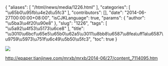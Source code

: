 {
    "aliases": [
        "/html/news/media/1226.html"
    ],
    "categories": [
        "\u65b0\u95fb\u4e2d\u5fc3"
    ],
    "contributors": [],
    "date": "2014-06-27T00:00:00+08:00",
    "isCJKLanguage": true,
    "params": {
        "author": "\u5ba3\u4f20\u90e8"
    },
    "slug": "1226",
    "tags": [
        "\u5a92\u4f53\u5173\u6ce8"
    ],
    "title": "\u3010\u6bcf\u65e5\u65b0\u62a5\u3011\u8bb8\u6587\u8fea\uff1a\u6587\u9759\u5973\u751f\u6c49\u5b50\u5fc3",
    "toc": true
}


<img
    src="http://epaper.tianjinwe.com/mrxb/81/2014-06/27/C8/20140627C8_brief.jpg"
    style="display:block;margin-left:auto;margin-right:auto;"
    decoding="async"
    fetchpriority="auto"
    loading="lazy"
/>




<http://epaper.tianjinwe.com/mrxb/mrxb/2014-06/27/content_7114095.htm>


